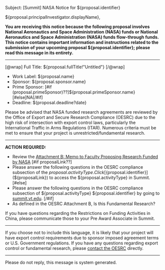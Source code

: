 Subject: [Summit] NASA Notice for ${proposal.identifier}

${proposal.principalInvestigator.displayName},

**You are receiving this notice because the following proposal involves National Aeronautics and Space Administration (NASA) funds or National Aeronautics and Space Administration (NASA) funds flow-through funds. This notice contains important information and instructions related to the submission of your upcoming proposal ${proposal.identifier}; please read this message in its entirety.**

------------------------------------------------------------------------

[@wrap]
Full Title: ${proposal.fullTitle!"Untitled"}
[/@wrap]

* Work Label: ${proposal.name}
* Sponsor: ${proposal.sponsor.name}
* Prime Sponsor: [#if (proposal.primeSponsor)??]${proposal.primeSponsor.name}[#else]NA[/#if]
* Deadline: ${proposal.deadline?date}

Please be advised that NASA funded research agreements are reviewed by the Office of Export and Secure Research Compliance (OESRC) due to the high risk of intersection with export control laws, particularly the International Traffic in Arms Regulations (ITAR).  Numerous criteria must be met to ensure that your project is unrestricted/fundamental research.

------------------------------------------------------------------------

**ACTION REQUIRED:**  

* Review the [Attachment B: Memo to Faculty Proposing Research Funded by NASA](http://oesrc.researchcompliance.vt.edu/sites/oesrc.researchcompliance.vt.edu/files/attachment_b_nasa_memo.pdf)
[#if proposalLink??]
* Please answer the following questions in the OESRC compliance subsection of the ${proposal.activityType}.  Click [${proposal.identifier}](${proposalLink}) to access the ${proposal.activityType} in Summit.
[#else]
* Please answer the following questions in the OESRC compliance subsection of ${proposal.activityType} ${proposal.identifier} by going to [summit.vt.edu](summit.vt.edu).
[/#if]
* As defined in the OESRC Attachment B, Is this Fundamental Research?

If you have questions regarding the Restrictions on Funding Activities in China, please communicate those to your Pre Award Associate in Summit.

------------------------------------------------------------------------

If you choose not to include this language, it is likely that your project will have export control requirements due to sponsor imposed agreement terms or U.S. Government regulations.  If you have any questions regarding export control or fundamental research, please [contact the OESRC](http://www.oesrc.researchcompliance.vt.edu/Contacts/) directly.

------------------------------------------------------------------------
Please do not reply, this message is system generated.

